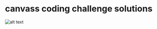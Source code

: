 # canvass coding challenge solutions

![alt text](https://github.com/riksigi/challenge/blob/3da9b7f2d27642284f26a381b626685e97fcc172/screenshots/build.png)
